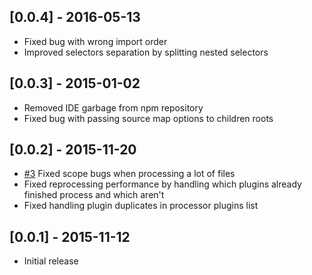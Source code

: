 ## [0.0.4] - 2016-05-13
* Fixed bug with wrong import order
* Improved selectors separation by splitting nested selectors

## [0.0.3] - 2015-01-02
* Removed IDE garbage from npm repository
* Fixed bug with passing source map options to children roots

## [0.0.2] - 2015-11-20
* [#3](https://github.com/VitaliyR/postcss-esplit/pull/3) Fixed scope bugs when processing a lot of files
* Fixed reprocessing performance by handling which plugins already finished process and which aren't
* Fixed handling plugin duplicates in processor plugins list

## [0.0.1] - 2015-11-12
* Initial release
